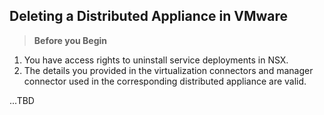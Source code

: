 ## Deleting a Distributed Appliance in VMware

> **Before you Begin**
1. You have access rights to uninstall service deployments in NSX.
2. The details you provided in the virtualization connectors and manager connector used in the corresponding distributed appliance are valid.

...TBD

